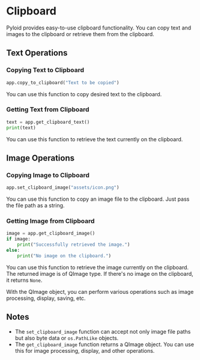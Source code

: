 # Clipboard

Pyloid provides easy-to-use clipboard functionality. You can copy text and images to the clipboard or retrieve them from the clipboard.

## Text Operations

### Copying Text to Clipboard

```python
app.copy_to_clipboard("Text to be copied")
```

You can use this function to copy desired text to the clipboard.

### Getting Text from Clipboard

```python
text = app.get_clipboard_text()
print(text)
```

You can use this function to retrieve the text currently on the clipboard.

## Image Operations

### Copying Image to Clipboard

```python
app.set_clipboard_image("assets/icon.png")
```

You can use this function to copy an image file to the clipboard. Just pass the file path as a string.

### Getting Image from Clipboard

```python
image = app.get_clipboard_image()
if image:
    print("Successfully retrieved the image.")
else:
    print("No image on the clipboard.")
```

You can use this function to retrieve the image currently on the clipboard. The returned image is of QImage type. If there's no image on the clipboard, it returns `None`.

With the QImage object, you can perform various operations such as image processing, display, saving, etc.

## Notes

* The `set_clipboard_image` function can accept not only image file paths but also byte data or `os.PathLike` objects.
* The `get_clipboard_image` function returns a QImage object. You can use this for image processing, display, and other operations.
